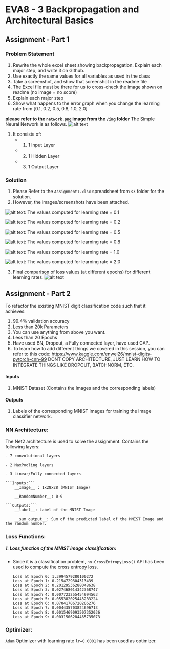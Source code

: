 # EVA8 - 3 Backpropagation and Architectural Basics

## Assignment - Part 1
### Problem Statement
1. Rewrite the whole excel sheet showing backpropagation. Explain each major step, and write it on Github. 
2. Use exactly the same values for all variables as used in the class
3. Take a screenshot, and show that screenshot in the readme file
4. The Excel file must be there for us to cross-check the image shown on readme (no image = no score)
5. Explain each major step
6. Show what happens to the error graph when you change the learning rate from [0.1, 0.2, 0.5, 0.8, 1.0, 2.0] 

__please refer to the ```network.png``` image from the ```/img``` folder__
The Simple Neural Network is as follows.
![alt text](/imgs/network.png) 
1. It consists of:
    - 1. 1 Input Layer
    - 2. 1 Hidden Layer
    - 3. 1 Output Layer



### Solution
1. Please Refer to the ```Assignment1.xlsx``` spreadsheet from ```s3``` folder for the solution. 
2. However, the images/screenshots have been attached.

![alt text](/imgs/lr_0.1.png): The values computed for learning rate = 0.1

![alt text](/imgs/lr_0.2.png): The values computed for learning rate = 0.2

![alt text](/imgs/lr_0.5.png): The values computed for learning rate = 0.5

![alt text](/imgs/lr_0.8.png): The values computed for learning rate = 0.8

![alt text](/imgs/lr_1.0.png): The values computed for learning rate = 1.0

![alt text](/imgs/lr_2.0.png): The values computed for learning rate = 2.0


3. Final comparison of loss values (at different epochs) for different learning rates.
![alt text](/imgs/backprop_graph.png)



## Assignment - Part 2

To refactor the existing MNIST digit classification code such that it achieves:

1. 99.4% validation accuracy
2. Less than 20k Parameters
3. You can use anything from above you want. 
4. Less than 20 Epochs
5. Have used BN, Dropout, a Fully connected layer, have used GAP. 
6. To learn how to add different things we covered in this session, you can refer to this code: https://www.kaggle.com/enwei26/mnist-digits-pytorch-cnn-99 DONT COPY ARCHITECTURE, JUST LEARN HOW TO INTEGRATE THINGS LIKE DROPOUT, BATCHNORM, ETC.

#### Inputs
1. MNIST Dataset (Contains the Images and the corresponding labels)

#### Outputs
1. Labels of the corresponding MNIST images for training the Image classifier network.

### NN Architecture:
The Net2 architecture is used to solve the assignment. Contains the following layers:

    - 7 convolutional layers

    - 2 MaxPooling layers

    - 3 Linear/Fully connected layers

    ```Inputs:```
        __Image__ : 1x28x28 (MNIST Image)

        __RandomNumber__: 0-9
    
    ```Outputs:```
        __label__: Label of the MNIST Image

        __sum_output__: Sum of the predicted label of the MNIST Image and the random number.

### Loss Functions:
##### 1. Loss function of the MNIST image classification:
- Since it is a classification problem, ```nn.CrossEntropyLoss()``` API has been used to compute the cross entropy loss.

    ```
    Loss at Epoch 0: 1.3994579280100272
    Loss at Epoch 1: 0.2154729304313439
    Loss at Epoch 2: 0.20129536288048638
    Loss at Epoch 3: 0.027468014342368747
    Loss at Epoch 4: 0.007723255454994563
    Loss at Epoch 5: 0.055382025443283224
    Loss at Epoch 6: 0.07041706720206276
    Loss at Epoch 7: 0.004435703824696713
    Loss at Epoch 8: 0.0015469093507352036
    Loss at Epoch 9: 0.0031506284465735073 
    ```

### Optimizer:
```Adam``` Optimizer with learning rate ```lr=0.0001``` has been used as optimizer.


